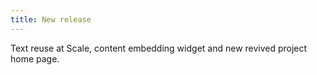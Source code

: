 ```yaml
---
title: New release
---
```


Text reuse at Scale, content embedding widget and new revived project home page.
